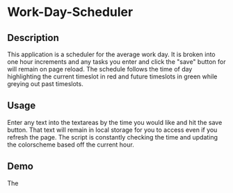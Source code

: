 # Work-Day-Scheduler

## Description 

This application is a scheduler for the average work day.  It is broken into one hour increments and any tasks you enter and click the "save" button for will remain on page reload.  The schedule follows the time of day highlighting the current timeslot in red and future timeslots in green while greying out past timeslots.

## Usage

Enter any text into the textareas by the time you would like and hit the save button.  That text will remain in local storage for you to access even if you refresh the page.  The script is constantly checking the time and updating the colorscheme based off the current hour.  

## Demo

The 